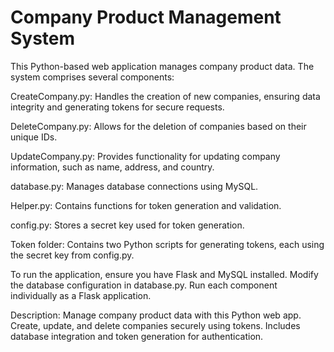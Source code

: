 # Company Product Management System

This Python-based web application manages company product data. The system comprises several components:

CreateCompany.py: Handles the creation of new companies, ensuring data integrity and generating tokens for secure requests.

DeleteCompany.py: Allows for the deletion of companies based on their unique IDs.

UpdateCompany.py: Provides functionality for updating company information, such as name, address, and country.

database.py: Manages database connections using MySQL.

Helper.py: Contains functions for token generation and validation.

config.py: Stores a secret key used for token generation.

Token folder: Contains two Python scripts for generating tokens, each using the secret key from config.py.

To run the application, ensure you have Flask and MySQL installed. Modify the database configuration in database.py. Run each component individually as a Flask application.

Description:
Manage company product data with this Python web app. Create, update, and delete companies securely using tokens. Includes database integration and token generation for authentication.
